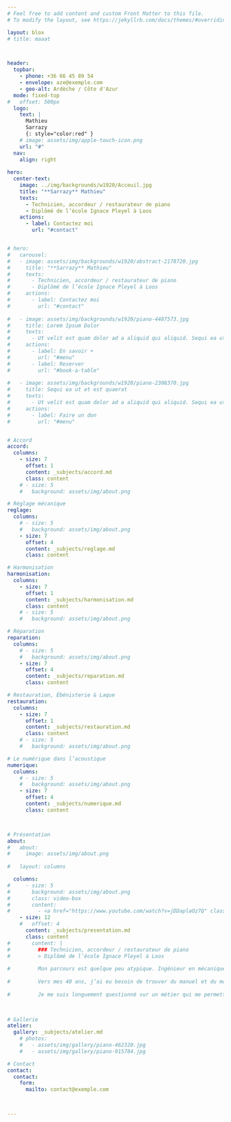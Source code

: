 ```yaml
---
# Feel free to add content and custom Front Matter to this file.
# To modify the layout, see https://jekyllrb.com/docs/themes/#overriding-theme-defaults

layout: blox
# title: maaat 



header:
  topbar:
    - phone: +36 66 45 89 54
    - envelope: aze@exemple.com
    - geo-alt: Ardèche / Côte d'Azur
  mode: fixed-top
#   offset: 500px
  logo:
    text: |
      Mathieu  
      Sarrazy
      {: style="color:red" }
    # image: assets/img/apple-touch-icon.png
    url: "#"
  nav:
    align: right
  
hero:
  center-text:
    image: ../img/backgrounds/w1920/Acceuil.jpg
    title: "**Sarrazy** Mathieu"
    texts:
      - Technicien, accordeur / restaurateur de piano
      - Diplômé de l’école Ignace Pleyel à Loos
    actions:
      - label: Contactez moi
        url: "#contact"  


# hero:
#   carousel:
#   - image: assets/img/backgrounds/w1920/abstract-2178720.jpg
#     title: "**Sarrazy** Mathieu"
#     texts:
#       - Technicien, accordeur / restaurateur de piano
#       - Diplômé de l’école Ignace Pleyel à Loos
#     actions:
#       - label: Contactez moi
#         url: "#contact"
  
#   - image: assets/img/backgrounds/w1920/piano-4487573.jpg
#     title: Lorem Ipsum Dolor
#     texts:
#       - Ut velit est quam dolor ad a aliquid qui aliquid. Sequi ea ut et est quaerat sequi nihil ut aliquam. Occaecati alias dolorem mollitia ut. Similique ea voluptatem. Esse doloremque accusamus repellendus deleniti vel. Minus et tempore modi architecto.
#     actions:
#       - label: En savoir +
#         url: "#menu"
#       - label: Reserver
#         url: "#book-a-table"
  
#   - image: assets/img/backgrounds/w1920/piano-2308370.jpg
#     title: Sequi ea ut et est quaerat
#     texts:
#       - Ut velit est quam dolor ad a aliquid qui aliquid. Sequi ea ut et est quaerat sequi nihil ut aliquam. Occaecati alias dolorem mollitia ut. Similique ea voluptatem. Esse doloremque accusamus repellendus deleniti vel. Minus et tempore modi architecto.
#     actions:
#       - label: Faire un don
#         url: "#menu"


# Accord
accord:
  columns:
    - size: 7
      offset: 1
      content: _subjects/accord.md
      class: content
    # - size: 5
    #   background: assets/img/about.png

# Réglage mécanique
reglage:
  columns:
    # - size: 5
    #   background: assets/img/about.png
    - size: 7
      offset: 4
      content: _subjects/reglage.md
      class: content

# Harmonisation
harmonisation:
  columns:
    - size: 7
      offset: 1
      content: _subjects/harmonisation.md
      class: content
    # - size: 5
    #   background: assets/img/about.png

# Réparation
reparation:
  columns:
    # - size: 5
    #   background: assets/img/about.png
    - size: 7
      offset: 4
      content: _subjects/reparation.md
      class: content

# Restauration, Ébénisterie & Laque
restauration:
  columns:
    - size: 7
      offset: 1
      content: _subjects/restauration.md
      class: content
    # - size: 5
    #   background: assets/img/about.png

# Le numérique dans l’acoustique
numerique:
  columns:
    # - size: 5
    #   background: assets/img/about.png
    - size: 7
      offset: 4
      content: _subjects/numerique.md
      class: content



# Présentation
about:
#   about:
#     image: assets/img/about.png
  
#   layout: columns

  columns:
#     - size: 5
#       background: assets/img/about.png
#       class: video-box
#       content:
#         - <a href="https://www.youtube.com/watch?v=jDDaplaOz7Q" class="venobox play-btn mb-4" data-vbtype="video" data-autoplay="true"></a>
    - size: 12
    #   offset: 4
      content: _subjects/presentation.md
      class: content
#       content: |
#         ### Technicien, accordeur / restaurateur de piano
#         > Diplômé de l’école Ignace Pleyel à Loos
        
#         Mon parcours est quelque peu atypique. Ingénieur en mécanique, j’ai conçu et élaboré des machines automatisées et robotisées pour de nombreux secteurs de l’industrie pendant plus de 15 ans.
        
#         Vers mes 40 ans, j’ai eu besoin de trouver du manuel et du mouvement dans ma profession tout en gardant de la technique et de l’intellectuel, de trouver de la proximité avec les gens, de me recentrer sur des valeurs plus simples et artisanales. Un travail plus humain et plus riche de sens.
        
#         Je me suis longuement questionné sur un métier qui me permettrait de faire le lien entre ma personnalité, ma créativité, mon besoin de rigueur, la technique et le manuel. Toutes ces réflexions m’ont amené à conclure que le métier d’accordeur restaurateur de piano en serait ma synthèse.


  
# Gallerie
atelier:
  gallery: _subjects/atelier.md
    # photos:
    #   - assets/img/gallery/piano-462320.jpg
    #   - assets/img/gallery/piano-915784.jpg

# Contact
contact:
  contact:
    form:
      mailto: contact@exemple.com



---
```

